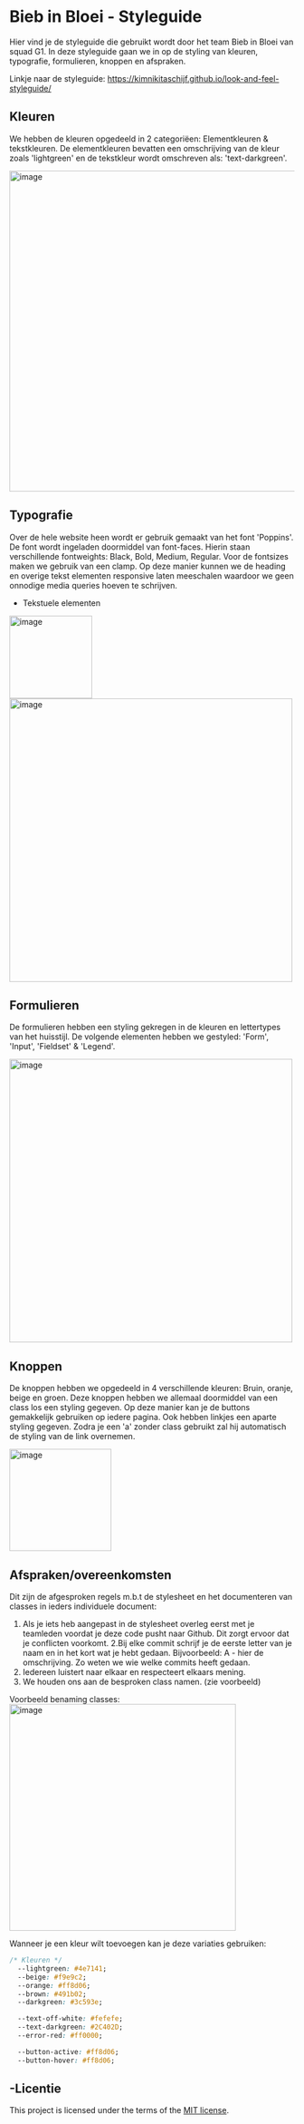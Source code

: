 # Bieb in Bloei - Styleguide
Hier vind je de styleguide die gebruikt wordt door het team Bieb in Bloei van squad G1. In deze styleguide gaan we in op de styling van kleuren, typografie, formulieren, knoppen en afspraken.

Linkje naar de styleguide: https://kimnikitaschijf.github.io/look-and-feel-styleguide/

## Kleuren
We hebben de kleuren opgedeeld in 2 categoriëen: Elementkleuren & tekstkleuren. De elementkleuren bevatten een omschrijving van de kleur zoals 'lightgreen' en de tekstkleur wordt omschreven als: 'text-darkgreen'.

<img width="566" alt="image" src="https://github.com/user-attachments/assets/ec1a6a04-d15d-440e-938d-3c0fb85f5a9d">

## Typografie
Over de hele website heen wordt er gebruik gemaakt van het font 'Poppins'. De font wordt ingeladen doormiddel van font-faces. Hierin staan verschillende fontweights: Black, Bold, Medium, Regular. Voor de fontsizes maken we gebruik van een clamp. Op deze manier kunnen we de heading en overige tekst elementen responsive laten meeschalen waardoor we geen onnodige media queries hoeven te schrijven.

- Tekstuele elementen
<img width="146" alt="image" src="https://github.com/user-attachments/assets/034ea7ce-1514-42ff-87f1-8c04df990a22">
<img width="500" alt="image" src="https://github.com/user-attachments/assets/64404628-3c68-459f-8f1c-2d72071c9c7b">

## Formulieren
De formulieren hebben een styling gekregen in de kleuren en lettertypes van het huisstijl. De volgende elementen hebben we gestyled: 'Form', 'Input', 'Fieldset' & 'Legend'. 

<img width="500" alt="image" src="https://github.com/user-attachments/assets/4e1656df-8cb0-4027-a8b8-32f16744b601">

## Knoppen
De knoppen hebben we opgedeeld in 4 verschillende kleuren: Bruin, oranje, beige en groen. Deze knoppen hebben we allemaal doormiddel van een class los een styling gegeven. Op deze manier kan je de buttons gemakkelijk gebruiken op iedere pagina. Ook hebben linkjes een aparte styling gegeven. Zodra je een 'a' zonder class gebruikt zal hij automatisch de styling van de link overnemen.

<img width="180" alt="image" src="https://github.com/user-attachments/assets/c26d6a08-0937-4d3b-bdc4-8558908b3a06">

## Afspraken/overeenkomsten
Dit zijn de afgesproken regels m.b.t de stylesheet en het documenteren van classes in ieders individuele document:
1. Als je iets heb aangepast in de stylesheet overleg eerst met je teamleden voordat je deze code pusht naar Github. Dit zorgt ervoor dat je conflicten voorkomt.
2.Bij elke commit schrijf je de eerste letter van je naam en in het kort wat je hebt gedaan. Bijvoorbeeld: A - hier de omschrijving. Zo weten we wie welke commits heeft gedaan.
5. Iedereen luistert naar elkaar en respecteert elkaars mening.
6. We houden ons aan de besproken class namen. (zie voorbeeld)

Voorbeeld benaming classes:
<br>
<img width="400" alt="image" src="https://github.com/user-attachments/assets/f7166e8e-7e22-46ac-b4ef-d795c021c749">

Wanneer je een kleur wilt toevoegen kan je deze variaties gebruiken:
```css
/* Kleuren */
  --lightgreen: #4e7141;
  --beige: #f9e9c2;
  --orange: #ff8d06;
  --brown: #491b02;
  --darkgreen: #3c593e;

  --text-off-white: #fefefe;
  --text-darkgreen: #2C402D;
  --error-red: #ff0000;

  --button-active: #ff8d06;
  --button-hover: #ff8d06;
```
## -Licentie

This project is licensed under the terms of the [MIT license](./LICENSE).

